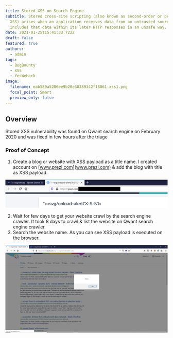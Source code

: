 ```yaml
---
title: Stored XSS on Search Engine
subtitle: Stored cross-site scripting (also known as second-order or persistent
  XSS) arises when an application receives data from an untrusted source and
  includes that data within its later HTTP responses in an unsafe way.
date: 2021-01-25T15:41:33.722Z
draft: false
featured: true
authors:
  - admin
tags:
  - BugBounty
  - XSS
  - YesWeHack
image:
  filename: eab580a5286ee9b20e30389342f18861-xss1.png
  focal_point: Smart
  preview_only: false
---
```

## **Overview**

Stored XSS vulnerability was found on Qwant search engine on February 2020 and was fixed in few hours after the triage

### Proof of Concept

1. Create a blog or website with XSS payload as a title name. I created account on [www.prezi.com](www.prezi.com) & add the blog with title as XSS payload.

![](4aa9535b461a763203c1f761ad98385c-xss2.png)

2. Wait for few days to get your website crawl by the search engine crawler. It took 8 days to crawl & list the website on Qwant search engine crawler.
3. Search the website name.  As you can see XSS payload is executed on the browser.

![](eab580a5286ee9b20e30389342f18861-xss1.png)